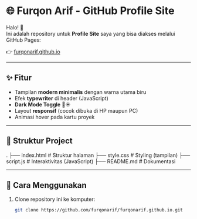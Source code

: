 # 🌐 Furqon Arif - GitHub Profile Site

Halo! 👋  
Ini adalah repository untuk **Profile Site** saya yang bisa diakses melalui GitHub Pages:

👉 [furqonarif.github.io](https://furqonarif.github.io)

---

## ✨ Fitur
- Tampilan **modern minimalis** dengan warna utama biru
- Efek **typewriter** di header (JavaScript)
- **Dark Mode Toggle** 🌙☀️
- Layout **responsif** (cocok dibuka di HP maupun PC)
- Animasi hover pada kartu proyek

---

## 📂 Struktur Project
.
├── index.html # Struktur halaman
├── style.css # Styling (tampilan)
├── script.js # Interaktivitas (JavaScript)
├── README.md # Dokumentasi

---

## 🚀 Cara Menggunakan
1. Clone repository ini ke komputer:
   ```bash
   git clone https://github.com/furqonarif/furqonarif.github.io.git
